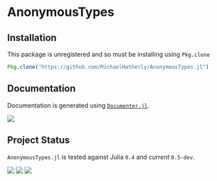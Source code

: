 # AnonymousTypes

## Installation

This package is unregistered and so must be installing using `Pkg.clone`

```julia
Pkg.clone("https://github.com/MichaelHatherly/AnonymousTypes.jl")
```

## Documentation

Documentation is generated using [`Documenter.jl`][documenter-url].

[![][docs-latest-img]][docs-latest-url]

## Project Status

`AnonymousTypes.jl` is tested against Julia `0.4` and *current* `0.5-dev`.

[![][travis-img]][travis-url]
[![][appveyor-img]][appveyor-url]
[![][codecov-img]][codecov-url]

[documenter-url]: https://github.com/MichaelHatherly/Documenter.jl

[docs-latest-img]: https://img.shields.io/badge/docs-latest-blue.svg
[docs-latest-url]: https://michaelhatherly.github.io/AnonymousTypes.jl/latest

[travis-img]: https://travis-ci.org/MichaelHatherly/AnonymousTypes.jl.svg?branch=master
[travis-url]: https://travis-ci.org/MichaelHatherly/AnonymousTypes.jl

[appveyor-img]: https://ci.appveyor.com/api/projects/status/8372wpk7ig9yi4px?svg=true
[appveyor-url]: https://ci.appveyor.com/project/MichaelHatherly/anonymoustypes-jl

[codecov-img]: http://codecov.io/github/MichaelHatherly/AnonymousTypes.jl/coverage.svg?branch=master
[codecov-url]: http://codecov.io/github/MichaelHatherly/AnonymousTypes.jl?branch=master
